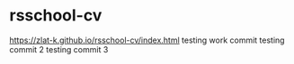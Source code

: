 # rsschool-cv
https://zlat-k.github.io/rsschool-cv/index.html
testing work commit
testing commit 2
testing commit 3

